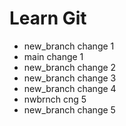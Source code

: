 # Learn Git
- new_branch change 1
- main change 1
- new_branch change 2
- new_branch change 3
- new_branch change 4
- nwbrnch cng 5
- new_branch change 5